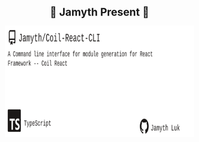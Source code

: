 <!-- built at 3/23/2024, 2:18:11 AM -->
<h1 align="center">
🎉 Jamyth Present 🎉
</h1>
<p align="center">
    <a href="https://github.com/Jamyth/Coil-React-CLI">
        <img width="1000" height="300" src="./readme.svg" />
    </a>
</p>